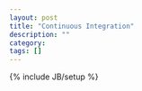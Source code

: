 ```yaml
---
layout: post
title: "Continuous Integration"
description: ""
category: 
tags: []
---
```

{% include JB/setup %}
